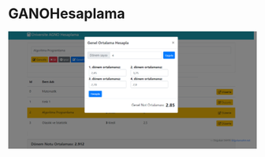 # GANOHesaplama

![](https://github.com/sahindogukan/GANOApp/blob/master/_sahindogukan.github.io.png?raw=true)

